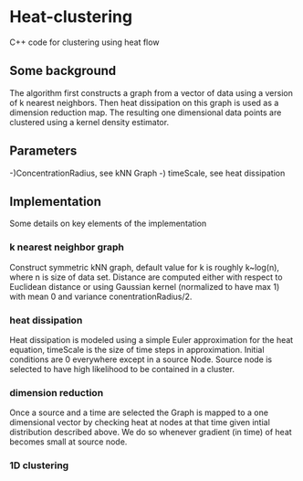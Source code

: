 # Heat-clustering

C++ code for clustering using heat flow

## Some background
The algorithm first constructs a graph from a vector of data using a version of k nearest neighbors. Then heat dissipation on this graph is used as a dimension reduction map. The resulting one dimensional data points are clustered using a kernel density estimator.

## Parameters
-)ConcentrationRadius, see kNN Graph
-) timeScale, see heat dissipation

## Implementation

Some details on key elements of the implementation

### k nearest neighbor graph
Construct symmetric kNN graph, default value for k is roughly k~log(n), where n is size of data set. Distance are computed either with respect to Euclidean distance or using Gaussian kernel (normalized to have max 1) with mean 0 and variance conentrationRadius/2.

### heat dissipation
Heat dissipation is modeled using a simple Euler approximation for the heat equation, timeScale is the size of time steps in approximation.
Initial conditions are 0 everywhere except in a source Node.
Source node is selected to have high likelihood to be contained in a cluster.

### dimension reduction
Once a source and a time are selected the Graph is mapped to a one dimensional vector by checking heat at nodes at that time given intial distribution described above.
We do so whenever gradient (in time) of heat becomes small at source node.

### 1D clustering

